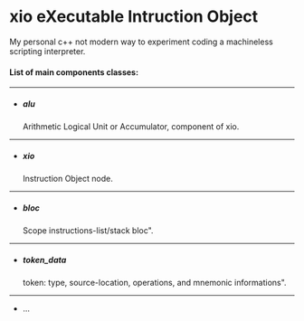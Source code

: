 # xio eXecutable Intruction Object
My personal c++ not modern way to experiment coding a machineless scripting interpreter.

#### List of main components classes:
---
- <h5>alu</h5> Arithmetic Logical Unit or Accumulator, component of xio.
---
 - <h5>xio</h5> Instruction Object node.
 ---
- <h5>bloc</h5> Scope instructions-list/stack bloc".
---
- <h5>token_data</h5> token: type, source-location, operations, and mnemonic informations".
---
- ...
